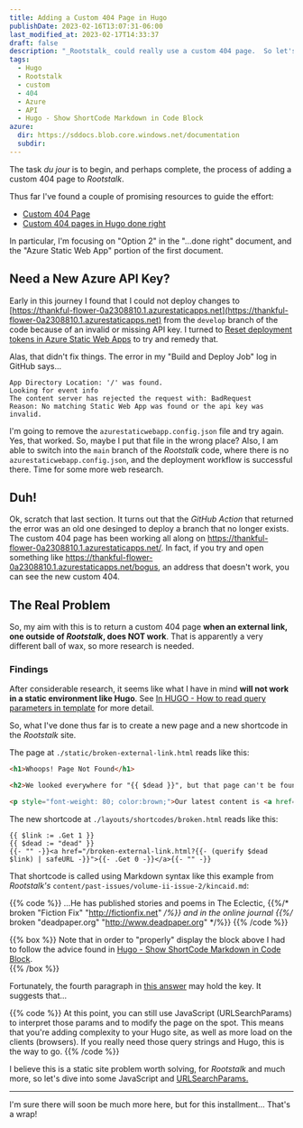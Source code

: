 ```yaml
---
title: Adding a Custom 404 Page in Hugo
publishDate: 2023-02-16T13:07:31-06:00
last_modified_at: 2023-02-17T14:33:37
draft: false
description: "_Rootstalk_ could really use a custom 404 page.  So let's do it."
tags:
  - Hugo
  - Rootstalk
  - custom
  - 404
  - Azure 
  - API
  - Hugo - Show ShortCode Markdown in Code Block
azure:
  dir: https://sddocs.blob.core.windows.net/documentation
  subdir: 
---  
```


The task _du jour_ is to begin, and perhaps complete, the process of adding a custom 404 page to _Rootstalk_.  

Thus far I've found a couple of promising resources to guide the effort:  

  - [Custom 404 Page](https://gohugo.io/templates/404/)
  - [Custom 404 pages in Hugo done right](https://moonbooth.com/hugo/custom-404/)

In particular, I'm focusing on "Option 2" in the "...done right" document, and the "Azure Static Web App" portion of the first document.   

## Need a New Azure API Key?

Early in this journey I found that I could not deploy changes to [https://thankful-flower-0a2308810.1.azurestaticapps.net](https://thankful-flower-0a2308810.1.azurestaticapps.net) from the `develop` branch of the code because of an invalid or missing API key.  I turned to [Reset deployment tokens in Azure Static Web Apps](https://learn.microsoft.com/en-us/azure/static-web-apps/deployment-token-management) to try and remedy that.  

Alas, that didn't fix things.  The error in my "Build and Deploy Job" log in GitHub says... 

```
App Directory Location: '/' was found.
Looking for event info
The content server has rejected the request with: BadRequest
Reason: No matching Static Web App was found or the api key was invalid.
```

I'm going to remove the `azurestaticwebapp.config.json` file and try again.  Yes, that worked.  So, maybe I put that file in the wrong place?  Also, I am able to switch into the `main` branch of the _Rootstalk_ code, where there is no `azurestaticwebapp.config.json`, and the deployment workflow is successful there.   Time for some more web research.   

## Duh!

Ok, scratch that last section.  It turns out that the _GitHub Action_ that returned the error was an old one desinged to deploy a branch that no longer exists.  The custom 404 page has been working all along on https://thankful-flower-0a2308810.1.azurestaticapps.net/.  In fact, if you try and open something like https://thankful-flower-0a2308810.1.azurestaticapps.net/bogus, an address that doesn't work, you can see the new custom 404.  

## The Real Problem

So, my aim with this is to return a custom 404 page **when an external link, one outside of _Rootstalk_, does NOT work**.  That is apparently a very different ball of wax, so more research is needed.  

### Findings

After considerable research, it seems like what I have in mind **will not work in a static environment like Hugo**.  See [In HUGO - How to read query parameters in template](https://stackoverflow.com/questions/62466078/in-hugo-how-to-read-query-parameters-in-template) for more detail.  

So, what I've done thus far is to create a new page and a new shortcode in the _Rootstalk_ site.  

The page at `./static/broken-external-link.html` reads like this:  

```html
<h1>Whoops! Page Not Found</h1>

<h2>We looked everywhere for "{{ $dead }}", but that page can't be found.</h2>  

<p style="font-weight: 80; color:brown;">Our latest content is <a href="/">on the homepage</a>.</p>
```

The new shortcode at `./layouts/shortcodes/broken.html` reads like this:  

```
{{ $link := .Get 1 }}
{{ $dead := "dead" }}
{{- "" -}}<a href="/broken-external-link.html?{{- (querify $dead $link) | safeURL -}}">{{- .Get 0 -}}</a>{{- "" -}}
```

That shortcode is called using Markdown syntax like this example from _Rootstalk's_ `content/past-issues/volume-ii-issue-2/kincaid.md`:  

{{% code %}}
...He has published stories and poems in The Eclectic, {{%/* broken "Fiction Fix" "http://fictionfix.net" */%}} and in the online journal {{%/* broken "deadpaper.org" "http://www.deadpaper.org" */%}}
{{% /code %}}

{{% box %}}
Note that in order to "properly" display the block above I had to follow the advice found in [Hugo - Show ShortCode Markdown in Code Block](https://digitaldrummerj.me/hugo-show-shortcode-markdown-in-code-block/).  
{{% /box %}}

Fortunately, the fourth paragraph in [this answer](https://stackoverflow.com/a/62495849) may hold the key.  It suggests that...

{{% code %}}
At this point, you can still use JavaScript (URLSearchParams) to interpret those params and to modify the page on the spot. This means that you're adding complexity to your Hugo site, as well as more load on the clients (browsers). If you really need those query strings and Hugo, this is the way to go.
{{% /code %}}

I believe this is a static site problem worth solving, for _Rootstalk_ and much more, so let's dive into some JavaScript and [URLSearchParams.](https://developer.mozilla.org/en-US/docs/Web/API/URLSearchParams)  


---

I'm sure there will soon be much more here, but for this installment... That's a wrap!  


